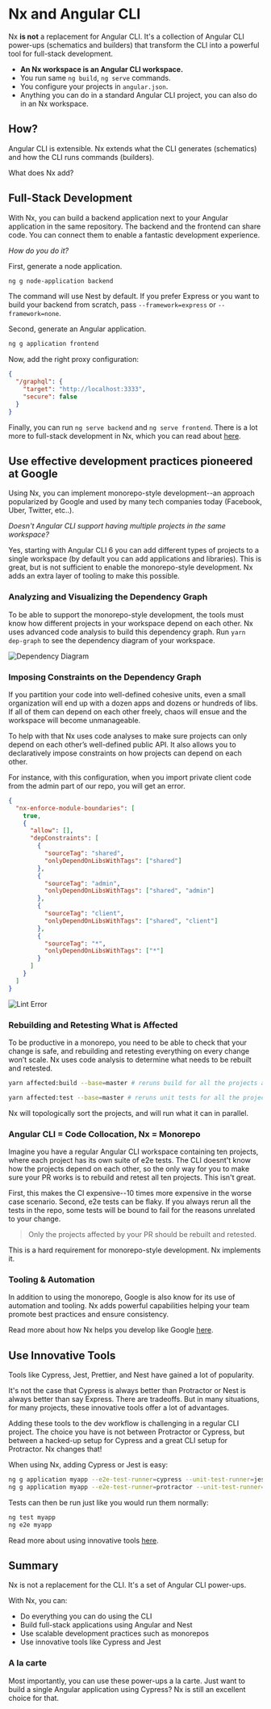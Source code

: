 # Nx and Angular CLI

Nx **is not** a replacement for Angular CLI. It's a collection of Angular CLI power-ups (schematics and builders) that transform the CLI into a powerful tool for full-stack development.

- **An Nx workspace is an Angular CLI workspace.**
- You run same `ng build`, `ng serve` commands.
- You configure your projects in `angular.json`.
- Anything you can do in a standard Angular CLI project, you can also do in an Nx workspace.

## How?

Angular CLI is extensible. Nx extends what the CLI generates (schematics) and how the CLI runs commands (builders).

What does Nx add?

## Full-Stack Development

With Nx, you can build a backend application next to your Angular application in the same repository. The backend and the frontend can share code. You can connect them to enable a fantastic development experience.

_How do you do it?_

First, generate a node application.

```bash
ng g node-application backend
```

The command will use Nest by default. If you prefer Express or you want to build your backend from scratch, pass `--framework=express` or `--framework=none`.

Second, generate an Angular application.

```bash
ng g application frontend
```

Now, add the right proxy configuration:

```json
{
  "/graphql": {
    "target": "http://localhost:3333",
    "secure": false
  }
}
```

Finally, you can run `ng serve backend` and `ng serve frontend`. There is a lot more to full-stack development in Nx, which you can read about [here](../fundamentals/full-stack-development).

## Use effective development practices pioneered at Google

Using Nx, you can implement monorepo-style development--an approach popularized by Google and used by many tech companies today (Facebook, Uber, Twitter, etc..).

_Doesn't Angular CLI support having multiple projects in the same workspace?_

Yes, starting with Angular CLI 6 you can add different types of projects to a single workspace (by default you can add applications and libraries). This is great, but is not sufficient to enable the monorepo-style development. Nx adds an extra layer of tooling to make this possible.

### Analyzing and Visualizing the Dependency Graph

To be able to support the monorepo-style development, the tools must know how different projects in your workspace depend on each other. Nx uses advanced code analysis to build this dependency graph. Run `yarn dep-graph` to see the dependency diagram of your workspace.

![Dependency Diagram](./dep-graph.png)

### Imposing Constraints on the Dependency Graph

If you partition your code into well-defined cohesive units, even a small organization will end up with a dozen apps and dozens or hundreds of libs. If all of them can depend on each other freely, chaos will ensue and the workspace will become unmanageable.

To help with that Nx uses code analyses to make sure projects can only depend on each other’s well-defined public API. It also allows you to declaratively impose constraints on how projects can depend on each other.

For instance, with this configuration, when you import private client code from the admin part of our repo, you will get an error.

```json
{
  "nx-enforce-module-boundaries": [
    true,
    {
      "allow": [],
      "depConstraints": [
        {
          "sourceTag": "shared",
          "onlyDependOnLibsWithTags": ["shared"]
        },
        {
          "sourceTag": "admin",
          "onlyDependOnLibsWithTags": ["shared", "admin"]
        },
        {
          "sourceTag": "client",
          "onlyDependOnLibsWithTags": ["shared", "client"]
        },
        {
          "sourceTag": "*",
          "onlyDependOnLibsWithTags": ["*"]
        }
      ]
    }
  ]
}
```

![Lint Error](./lint-error.png)

### Rebuilding and Retesting What is Affected

To be productive in a monorepo, you need to be able to check that your change is safe, and rebuilding and retesting everything on every change won’t scale. Nx uses code analysis to determine what needs to be rebuilt and retested.

```bash
yarn affected:build --base=master # reruns build for all the projects affected by a PR

yarn affected:test --base=master # reruns unit tests for all the projects affected by a PR
```

Nx will topologically sort the projects, and will run what it can in parallel.

### Angular CLI = Code Collocation, Nx = Monorepo

Imagine you have a regular Angular CLI workspace containing ten projects, where each project has its own suite of e2e tests. The CLI doesnt't know how the projects depend on each other, so the only way for you to make sure your PR works is to rebuild and retest all ten projects. This isn't great.

First, this makes the CI expensive--10 times more expensive in the worse case scenario. Second, e2e tests can be flaky. If you always rerun all the tests in the repo, some tests will be bound to fail for the reasons unrelated to your change.

> Only the projects affected by your PR should be rebuilt and retested.

This is a hard requirement for monorepo-style development. Nx implements it.

### Tooling & Automation

In addition to using the monorepo, Google is also know for its use of automation and tooling. Nx adds powerful capabilities helping your team promote best practices and ensure consistency.

Read more about how Nx helps you develop like Google [here](../fundamentals/building-like-google).

## Use Innovative Tools

Tools like Cypress, Jest, Prettier, and Nest have gained a lot of popularity.

It's not the case that Cypress is always better than Protractor or Nest is always better than say Express. There are tradeoffs. But in many situations, for many projects, these innovative tools offer a lot of advantages.

Adding these tools to the dev workflow is challenging in a regular CLI project. The choice you have is not between Protractor or Cypress, but between a hacked-up setup for Cypress and a great CLI setup for Protractor. Nx changes that!

When using Nx, adding Cypress or Jest is easy:

```bash
ng g application myapp --e2e-test-runner=cypress --unit-test-runner=jest # cyrpess and jest are actually defaults
ng g application myapp --e2e-test-runner=protractor --unit-test-runner=karma
```

Tests can then be run just like you would run them normally:

```bash
ng test myapp
ng e2e myapp
```

Read more about using innovative tools [here](../fundamentals/modernizing-dev-workflow).

## Summary

Nx is not a replacement for the CLI. It's a set of Angular CLI power-ups.

With Nx, you can:

- Do everything you can do using the CLI
- Build full-stack applications using Angular and Nest
- Use scalable development practices such as monorepos
- Use innovative tools like Cypress and Jest

### A la carte

Most importantly, you can use these power-ups a la carte. Just want to build a single Angular application using Cypress? Nx is still an excellent choice for that.
